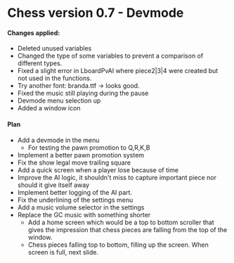 # Chess version 0.7 - Devmode

#### Changes applied:

- Deleted unused variables
- Changed the type of some variables to prevent a comparison of different types.
- Fixed a slight error in LboardPvAI where piece2|3|4 were created but not used in the functions.
- Try another font: branda.ttf -> looks good.
- Fixed the music still playing during the pause 
- Devmode menu selection up
- Added a window icon

#### Plan

- Add a devmode in the menu
	- For testing the pawn promotion to Q,R,K,B
- Implement a better pawn promotion system
- Fix the show legal move trailing square
- Add a quick screen when a player lose because of time
- Improve the AI logic, it shouldn't miss to capture important piece nor should it give itself away
- Implement better logging of the AI part.
- Fix the underlining of the settings menu
- Add a music volume selector in the settings
- Replace the GC music with something shorter
	- Add a home screen which would be a top to bottom scroller that gives the impression that chess pieces are falling from the top of the window.
	- Chess pieces falling top to bottom, filling up the screen. When screen is full, next slide.